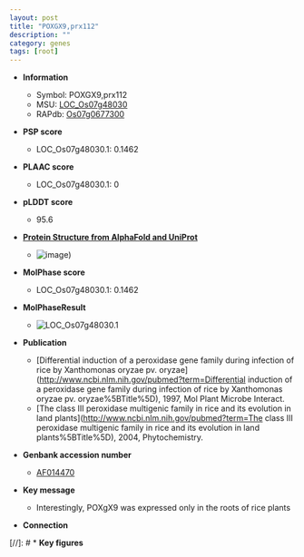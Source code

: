 ```yaml
---
layout: post
title: "POXGX9,prx112"
description: ""
category: genes
tags: [root]
---
```


* **Information**  
    + Symbol: POXGX9,prx112  
    + MSU: [LOC_Os07g48030](http://rice.plantbiology.msu.edu/cgi-bin/ORF_infopage.cgi?orf=LOC_Os07g48030)  
    + RAPdb: [Os07g0677300](http://rapdb.dna.affrc.go.jp/viewer/gbrowse_details/irgsp1?name=Os07g0677300)  

* **PSP score**  
    + LOC_Os07g48030.1: 0.1462 

* **PLAAC score**  
    + LOC_Os07g48030.1: 0 

* **pLDDT score**
    + 95.6

* **[Protein Structure from AlphaFold and UniProt](https://www.uniprot.org/uniprotkb/Q0D3N0/entry#structure)**
    + ![image](https://ricepsp.github.io/images/Q0/AF-Q0D3N0-F1.png))

* **MolPhase score**
    + LOC_Os07g48030.1: 0.1462

* **MolPhaseResult**
    + ![LOC_Os07g48030.1](https://ricepsp.github.io/pictures/LOC_Os07g/LOC_Os07g48030.1.png)

* **Publication**  
    + [Differential induction of a peroxidase gene family during infection of rice by Xanthomonas oryzae pv. oryzae](http://www.ncbi.nlm.nih.gov/pubmed?term=Differential induction of a peroxidase gene family during infection of rice by Xanthomonas oryzae pv. oryzae%5BTitle%5D), 1997, Mol Plant Microbe Interact.
    + [The class III peroxidase multigenic family in rice and its evolution in land plants](http://www.ncbi.nlm.nih.gov/pubmed?term=The class III peroxidase multigenic family in rice and its evolution in land plants%5BTitle%5D), 2004, Phytochemistry.

* **Genbank accession number**  
    + [AF014470](http://www.ncbi.nlm.nih.gov/nuccore/AF014470)

* **Key message**  
    + Interestingly, POXgX9 was expressed only in the roots of rice plants

* **Connection**  

[//]: # * **Key figures**  


